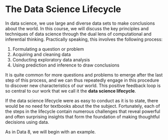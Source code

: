 
# The Data Science Lifecycle

In data science, we use large and diverse data sets to make conclusions about
the world. In this course, we will discuss the key principles and techniques of
data science through the dual lens of computational and inferential thinking.
Practically speaking, this involves the following process:

1. Formulating a question or problem
2. Acquiring and cleaning data
3. Conducting exploratory data analysis
4. Using prediction and inference to draw conclusions

It is quite common for more questions and problems to emerge after the last
step of this process, and we can thus repeatedly engage in this procedure to
discover new characteristics of our world. This positive feedback loop is so
central to our work that we call it the **data science lifecycle**.

If the data science lifecycle were as easy to conduct as it is to state, there
would be no need for textbooks about the the subject. Fortunately, each of the
steps in the lifecycle contain numerous challenges that reveal powerful and
often surprising insights that form the foundation of making thoughtful
decisions using data.

As in Data 8, we will begin with an example.

